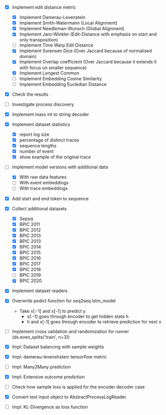 - [x] Implement edit distance metric
    * [x] Implement Damerau-Levenstein
    * [x] Implement Smith-Watermann (Local Alignment)
    * [x] Implement Needleman-Wunsch (Global Alignment)
    * [x] Implement Jaro-Winkler (Edit-Distance with emphasis on start and only transposition)
    * [ ] Implement Time Warp Edit Distance
    * [x] Implement Sorensen Dice (Over Jaccard because of normalised domain)
    * [x] Implement Overlap coefficient (Over Jaccard because it extends it with focus on smaller sequence)
    * [x] Implement Longest Common  
    * [ ] Implement Embedding Cosine Similarity
    * [ ] Implement Embedding Eucledian Distance
- [x] Check the results
- [ ] Investigate process discovery
- [x] Implement mass int to string decoder
- [x] Implement dataset statistics 
    * [x] report log size
    * [x] percentage of distinct traces
    * [x] sequence lengths
    * [x] number of event 
    * [x] show example of the original trace
- [ ] Implement model versions with additional data
    * [x] With raw data features
    * [ ] With event embeddings
    * [ ] With trace embeddings
- [x] Add start and end token to sequence
- [x] Collect additional datasets
    * [x] Sepsis
    * [x] BPIC 2011
    * [x] BPIC 2012 
    * [x] BPIC 2013
    * [x] BPIC 2013
    * [x] BPIC 2014
    * [x] BPIC 2015
    * [x] BPIC 2016
    * [x] BPIC 2017
    * [x] BPIC 2018
    * [ ] BPIC 2019
    * [x] BPIC 2020
- [x] Implement dataset readers
- [x] Overwrite pedict function for seq2seq lstm_model
    * Take x[:-1] and x[-1] to predict y
        * x[:-1] goes through encoder to get hidden state h
        * h and x[-1] goes through encoder to retrieve prediction for next x
- [ ] Implement cross validation and randomization for runner (ds.even_splits('train', n=3))
- [x] Impl: Dataset balancing with sample weights
- [x] Impl: damerau-levenshstein tensorflow metric
- [ ] Impl: Many2Many prediction
- [x] Impl: Extensive outcome prediction
- [ ] Check how sample loss is applied for the encoder decoder case
- [x] Convert test input object to AbstractProcessLogReader
- [ ] Impl: KL-Divergence as loss function 





